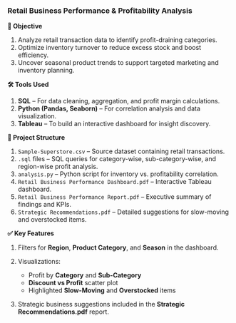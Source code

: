 
### **Retail Business Performance & Profitability Analysis**

**📝 Objective**

1. Analyze retail transaction data to identify profit-draining categories.
2. Optimize inventory turnover to reduce excess stock and boost efficiency.
3. Uncover seasonal product trends to support targeted marketing and inventory planning.

**🛠️ Tools Used**

1. **SQL** – For data cleaning, aggregation, and profit margin calculations.
2. **Python (Pandas, Seaborn)** – For correlation analysis and data visualization.
3. **Tableau** – To build an interactive dashboard for insight discovery.

**📂 Project Structure**

1. `Sample-Superstore.csv` – Source dataset containing retail transactions.
2. `.sql` files – SQL queries for category-wise, sub-category-wise, and region-wise profit analysis.
3. `analysis.py` – Python script for inventory vs. profitability correlation.
4. `Retail Business Performance Dashboard.pdf` – Interactive Tableau dashboard.
5. `Retail Business Performance Report.pdf` – Executive summary of findings and KPIs.
6. `Strategic Recommendations.pdf` – Detailed suggestions for slow-moving and overstocked items.

**✅ Key Features**

1. Filters for **Region**, **Product Category**, and **Season** in the dashboard.
2. Visualizations:

   * Profit by **Category** and **Sub-Category**
   * **Discount vs Profit** scatter plot
   * Highlighted **Slow-Moving** and **Overstocked** items
3. Strategic business suggestions included in the **Strategic Recommendations.pdf** report.

